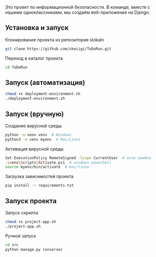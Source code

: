 Это проект по информационной безопасности. В команде, вместе с нашими одноклассниками, мы создаём веб-приложение на Django.

## Установка и запуск

Клонирование проекта из репозитория slokaln

```bash
git clone https://github.com/skeiigi/ToDoRun.git
```

Переход в каталог проекта

```bash
cd ToDoRun
```

## Запуск (автоматизация)

```bash
chmod +x deployment-environment.sh
./deployment-environment.sh
```

## Запуск (вручную)

Создание вирусной среды

```bash
python -m venv venv  # Windows
python3 -m venv myenv  # Mac/Linux
```

Активация вирусной среды

```bash
Set-ExecutionPolicy RemoteSigned -Scope CurrentUser  # если ошибка
.\venv\Scripts\Activate.ps1  # windows poweshell
source myenv/bin/activate  # mac/linux
```

Загрузка зависимостей проекта

```bash
pip install -r requirements.txt
```

## Запуск проекта

Запуск скрипта

```bash
chmod +x project-app.sh
./project-app.sh
```

Ручной запуск

```bash
cd src
python manage.py runserver
```
